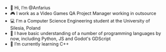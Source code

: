 - 👋 Hi, I’m @Anfarius
- :video_game: I work as a Video Games QA Project Manager working in outsource
- :computer: I'm a Computer Science Engineering student at the University of Silesia, Poland
- 👀 I have basic understanding of a number of programming languages by now, including Python, JS and Godot's GDScript
- 🌱 I’m currently learning C++

<!---
Anfarius/Anfarius is a ✨ special ✨ repository because its `README.md` (this file) appears on your GitHub profile.
You can click the Preview link to take a look at your changes.
--->
